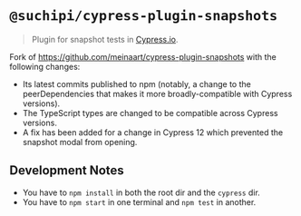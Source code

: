 # `@suchipi/cypress-plugin-snapshots`

> Plugin for snapshot tests in [Cypress.io](https://www.cypress.io/).

Fork of <https://github.com/meinaart/cypress-plugin-snapshots> with the following changes:

- Its latest commits published to npm (notably, a change to the peerDependencies that makes it more broadly-compatible with Cypress versions).
- The TypeScript types are changed to be compatible across Cypress versions.
- A fix has been added for a change in Cypress 12 which prevented the snapshot modal from opening.

## Development Notes

- You have to `npm install` in both the root dir and the `cypress` dir.
- You have to `npm start` in one terminal and `npm test` in another.
